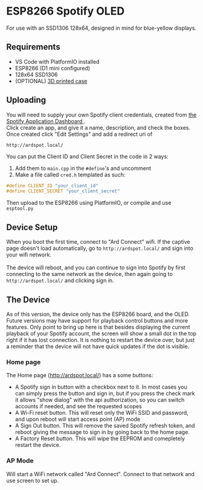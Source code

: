 # ESP8266 Spotify OLED
For use with an SSD1306 128x64, designed in mind for blue-yellow displays.

## Requirements
- VS Code with PlatformIO installed
- ESP8266 (D1 mini configured)
- 128x64 SSD1306
- (OPTIONAL) <a href="https://www.thingiverse.com/thing:3080488">3D printed case</a>

## Uploading
You will need to supply your own Spotify client credentials, created from
<a href="https://developers.spotify.com/dashboard">the Spotify Application Dashboard </a>.
<br />
Click create an app, and give it a name, description, and check the boxes. Once created click
"Edit Settings" and add a redirect uri of
```
http://ardspot.local/
```
You can put the Client ID and Client Secret in the code in 2 ways:
1. Add them to `main.cpp` in the `#define`'s and uncomment
2. Make a file called `cred.h` templated as such:
```cpp
#define CLIENT_ID "your_client_id"
#define CLIENT_SECRET "your_client_secret"
```
Then upload to the ESP8266 using PlatformIO, or compile and use `esptool.py`

## Device Setup
When you boot the first time, connect to "Ard Connect" wifi. 
If the captive page doesn't load automatically, go to `http://ardspot.local/` 
and sign into your wifi network.
<br /> <br />
The device will reboot, and you can continue to sign into Spotify by first connecting to the same network as the device, 
then again going to `http://ardspot.local/` and clicking sign in.

## The Device
As of this version, the device only has the ESP8266 board, and the OLED. Future versions may have support for playback control buttons and more features. Only point to bring up here is that besides displaying the current playback of your Spotify account, the screen will show a small dot in the top right if it has lost connection. It is nothing to restart the device over, but just a reminder that the device will not have quick updates if the dot is visible.

### Home page
The Home page (http://ardspot.local/) has a some buttons:
- A Spotify sign in button with a checkbox next to it. In most cases you can simply press the button and sign in, but if you press the check mark it allows "show dialog" with the api authorization, so you can switch accounts if needed, and see the requested scopes
- A Wi-Fi reset button. This will reset only the WiFi SSID and password, and upon reboot will start access point (AP) mode
- A Sign Out button. This will remove the saved Spotify refresh token, and reboot giving the message to sign in by going back to the home page.
- A Factory Reset button. This will wipe the EEPROM and comepletely restart the device.

### AP Mode
Will start a WiFi network called "Ard Connect". Connect to that network and use screen to set up.
